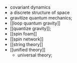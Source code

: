 - covariant dynamics
- a discrete structure of space
- gravitize quantum mechanics;
- [[loop quantum gravity]]
- [[quantize gravity]];
- [[spin foam]]
- [[spin network]]
- [[string theory]]
- [[unified theory]]
    - universal theory;
